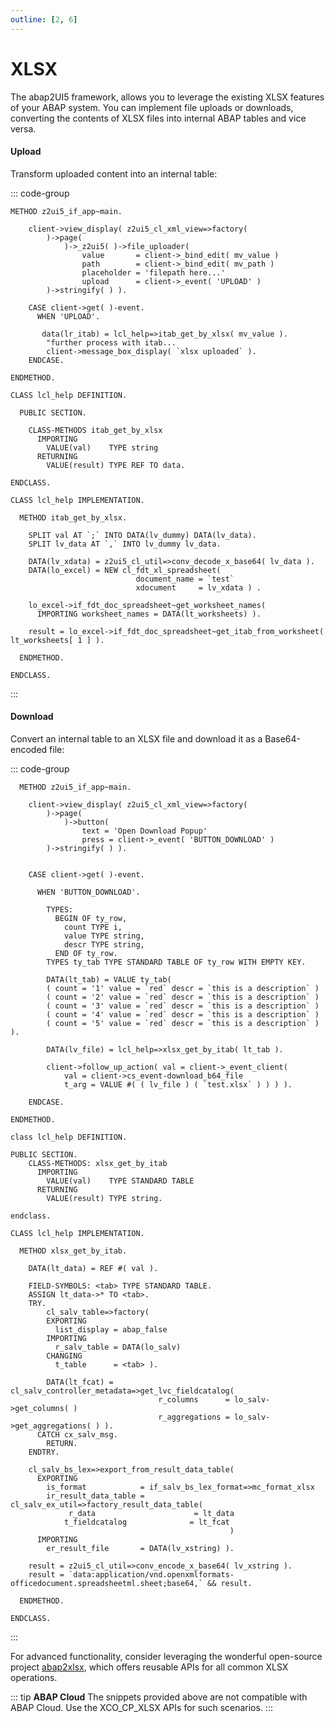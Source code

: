```yaml
---
outline: [2, 6]
---
```

# XLSX

The abap2UI5 framework, allows you to leverage the existing XLSX features of your ABAP system. You can implement file uploads or downloads, converting the contents of XLSX files into internal ABAP tables and vice versa.

#### Upload

Transform uploaded content into an internal table:

::: code-group

```abap
METHOD z2ui5_if_app~main.

    client->view_display( z2ui5_cl_xml_view=>factory(
        )->page(
            )->_z2ui5( )->file_uploader(
                value       = client->_bind_edit( mv_value )
                path        = client->_bind_edit( mv_path )
                placeholder = 'filepath here...'
                upload      = client->_event( 'UPLOAD' )
        )->stringify( ) ).

    CASE client->get( )-event.
      WHEN 'UPLOAD'.

       data(lr_itab) = lcl_help=>itab_get_by_xlsx( mv_value ).
        "further process with itab...
        client->message_box_display( `xlsx uploaded` ).
    ENDCASE.

ENDMETHOD.
```

```abap [LCL_HELP]
CLASS lcl_help DEFINITION.

  PUBLIC SECTION.

    CLASS-METHODS itab_get_by_xlsx
      IMPORTING
        VALUE(val)    TYPE string
      RETURNING
        VALUE(result) TYPE REF TO data.

ENDCLASS.

CLASS lcl_help IMPLEMENTATION.

  METHOD itab_get_by_xlsx.

    SPLIT val AT `;` INTO DATA(lv_dummy) DATA(lv_data).
    SPLIT lv_data AT `,` INTO lv_dummy lv_data.

    DATA(lv_xdata) = z2ui5_cl_util=>conv_decode_x_base64( lv_data ).
    DATA(lo_excel) = NEW cl_fdt_xl_spreadsheet(
                            document_name = `test`
                            xdocument     = lv_xdata ) .

    lo_excel->if_fdt_doc_spreadsheet~get_worksheet_names(
      IMPORTING worksheet_names = DATA(lt_worksheets) ).

    result = lo_excel->if_fdt_doc_spreadsheet~get_itab_from_worksheet( lt_worksheets[ 1 ] ).

  ENDMETHOD.

ENDCLASS.
```
:::

#### Download

Convert an internal table to an XLSX file and download it as a Base64-encoded file:

::: code-group

```abap
  METHOD z2ui5_if_app~main.

    client->view_display( z2ui5_cl_xml_view=>factory(
        )->page(
            )->button(
                text = 'Open Download Popup'
                press = client->_event( 'BUTTON_DOWNLOAD' )
        )->stringify( ) ).


    CASE client->get( )-event.

      WHEN 'BUTTON_DOWNLOAD'.

        TYPES:
          BEGIN OF ty_row,
            count TYPE i,
            value TYPE string,
            descr TYPE string,
          END OF ty_row.
        TYPES ty_tab TYPE STANDARD TABLE OF ty_row WITH EMPTY KEY.

        DATA(lt_tab) = VALUE ty_tab(
        ( count = '1' value = `red` descr = `this is a description` )
        ( count = '2' value = `red` descr = `this is a description` )
        ( count = '3' value = `red` descr = `this is a description` )
        ( count = '4' value = `red` descr = `this is a description` )
        ( count = '5' value = `red` descr = `this is a description` ) ).

        DATA(lv_file) = lcl_help=>xlsx_get_by_itab( lt_tab ).

        client->follow_up_action( val = client->_event_client(
            val = client->cs_event-download_b64_file
            t_arg = VALUE #( ( lv_file ) ( `test.xlsx` ) ) ) ).

    ENDCASE.

ENDMETHOD.
```

```abap [LCL_HELP]
class lcl_help DEFINITION.

PUBLIC SECTION.
    CLASS-METHODS: xlsx_get_by_itab
      IMPORTING
        VALUE(val)    TYPE STANDARD TABLE
      RETURNING
        VALUE(result) TYPE string.

endclass.

CLASS lcl_help IMPLEMENTATION.

  METHOD xlsx_get_by_itab.

    DATA(lt_data) = REF #( val ).

    FIELD-SYMBOLS: <tab> TYPE STANDARD TABLE.
    ASSIGN lt_data->* TO <tab>.
    TRY.
        cl_salv_table=>factory(
        EXPORTING
          list_display = abap_false
        IMPORTING
          r_salv_table = DATA(lo_salv)
        CHANGING
          t_table      = <tab> ).

        DATA(lt_fcat) = cl_salv_controller_metadata=>get_lvc_fieldcatalog(
                                 r_columns      = lo_salv->get_columns( )
                                 r_aggregations = lo_salv->get_aggregations( ) ).
      CATCH cx_salv_msg.
        RETURN.
    ENDTRY.

    cl_salv_bs_lex=>export_from_result_data_table(
      EXPORTING
        is_format            = if_salv_bs_lex_format=>mc_format_xlsx
        ir_result_data_table =  cl_salv_ex_util=>factory_result_data_table(
             r_data                      = lt_data
            t_fieldcatalog              = lt_fcat
                                                 )
      IMPORTING
        er_result_file       = DATA(lv_xstring) ).

    result = z2ui5_cl_util=>conv_encode_x_base64( lv_xstring ).
    result = `data:application/vnd.openxmlformats-officedocument.spreadsheetml.sheet;base64,` && result.

  ENDMETHOD.

ENDCLASS.
```
:::

For advanced functionality, consider leveraging the wonderful open-source project [abap2xlsx](https://github.com/abap2xlsx/abap2xlsx), which offers reusable APIs for all common XLSX operations.

::: tip **ABAP Cloud**
The snippets provided above are not compatible with ABAP Cloud. Use the XCO_CP_XLSX APIs for such scenarios.
:::
